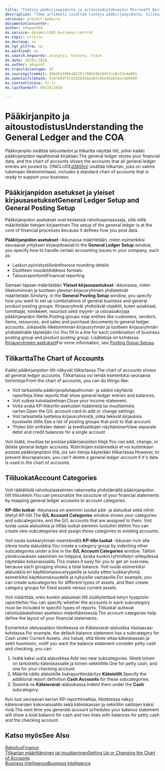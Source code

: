 ```yaml
---
title: "Tietoja pääkirjanpidosta ja aitoustodistuksesta| Microsoft Docs"
description: "Tämä artikkeli sisältää tietoja pääkirjanpidosta, tilikartasta ja tililuokista."
services: project-madeira
documentationcenter: 
author: edupont04
ms.service: dynamics365-business-central
ms.topic: article
ms.devlang: na
ms.tgt_pltfrm: na
ms.workload: na
ms.search.keywords: analysis, history, track
ms.date: 10/01/2018
ms.author: edupont
ms.translationtype: HT
ms.sourcegitcommit: 9dbd92409ba02281f008246194f3ce0c53e4e001
ms.openlocfilehash: 9147b69f5fdc658358a387cd5e9d2834ec509d50
ms.contentlocale: fi-fi
ms.lasthandoff: 09/28/2018

---
```

# <a name="understanding-the-general-ledger-and-the-coa"></a><span data-ttu-id="db501-103">Pääkirjanpito ja aitoustodistus</span><span class="sxs-lookup"><span data-stu-id="db501-103">Understanding the General Ledger and the COA</span></span>
<span data-ttu-id="db501-104">Pääkirjanpito sisältää taloustiedot ja tilikartta näyttää tilit, joihin kaikki pääkirjanpidon tapahtumat kirjataan.</span><span class="sxs-lookup"><span data-stu-id="db501-104">The general ledger stores your financial data, and the chart of accounts shows the accounts that all general ledger entries are posted to.</span></span> [!INCLUDE[d365fin](includes/d365fin_md.md)] <span data-ttu-id="db501-105">sisältää tilikartan, joka on valmis tukemaan liiketoimintaasi.</span><span class="sxs-lookup"><span data-stu-id="db501-105"> includes a standard chart of accounts that is ready to support your business.</span></span>

## <a name="general-ledger-setup-and-general-posting-setup"></a><span data-ttu-id="db501-106">Pääkirjanpidon asetukset ja yleiset kirjausasetukset</span><span class="sxs-lookup"><span data-stu-id="db501-106">General Ledger Setup and General Posting Setup</span></span>
<span data-ttu-id="db501-107">Pääkirjanpidon asetukset ovat keskeisiä rahoitusprosesseja, sillä niillä määritetään tietojen kirjaaminen.</span><span class="sxs-lookup"><span data-stu-id="db501-107">The setup of the general ledger is at the core of financial processes because it defines how you post data.</span></span>  

<span data-ttu-id="db501-108">**Pääkirjanpidon asetukset** -ikkunassa määritetään, miten esimerkiksi seuraavat yrityksen kirjanpitoasiat:</span><span class="sxs-lookup"><span data-stu-id="db501-108">In the **General Ledger Setup** window, you specify how to handle certain accounting issues in your company, such as:</span></span>  

* <span data-ttu-id="db501-109">Laskun pyöristystiliedot</span><span class="sxs-lookup"><span data-stu-id="db501-109">Invoice rounding details</span></span>  
* <span data-ttu-id="db501-110">Osoitteen muodot</span><span class="sxs-lookup"><span data-stu-id="db501-110">Address formats</span></span>  
* <span data-ttu-id="db501-111">Talousraportointi</span><span class="sxs-lookup"><span data-stu-id="db501-111">Financial reporting</span></span>  

<span data-ttu-id="db501-112">Samaan tapaan määritetään **Yleiset kirjausasetukset** -ikkunassa, miten liiketoiminnan ja tuotteen yleisten kirjausryhmien yhdistelmät määritetään.</span><span class="sxs-lookup"><span data-stu-id="db501-112">Similarly, in the **General Posting Setup** window, you specify how you want to set up combinations of general business and general product posting groups.</span></span> <span data-ttu-id="db501-113">Kirjausryhmät yhdistävät objektit, kuten asiakkaat, toimittajat, nimikkeet, resurssit sekä myynti- ja ostoasiakirjoja pääkirjanpidon tileille.</span><span class="sxs-lookup"><span data-stu-id="db501-113">Posting groups map entities like customers, vendors, items, resources, and sales and purchase documents to general ledger accounts.</span></span> <span data-ttu-id="db501-114">Jokaiselle liiketoiminnan kirjausryhmän ja tuotteen kirjausryhmän yhdistelmälle täytetään rivi.</span><span class="sxs-lookup"><span data-stu-id="db501-114">You fill in a line for each combination of business posting group and product posting group.</span></span> <span data-ttu-id="db501-115">Lisätietoja on kohdassa [Kirjausryhmien asetukset](finance-posting-groups.md)</span><span class="sxs-lookup"><span data-stu-id="db501-115">For more information, see [Posting Group Setups](finance-posting-groups.md)</span></span>  

## <a name="the-chart-of-accounts"></a><span data-ttu-id="db501-116">Tilikartta</span><span class="sxs-lookup"><span data-stu-id="db501-116">The Chart of Accounts</span></span>
<span data-ttu-id="db501-117">Kaikki pääkirjanpidon tilit näkyvät tilikartassa.</span><span class="sxs-lookup"><span data-stu-id="db501-117">The chart of accounts shows all general ledger accounts.</span></span> <span data-ttu-id="db501-118">Tilikartassa voi tehdä esimerkiksi seuraavia toimintoja:</span><span class="sxs-lookup"><span data-stu-id="db501-118">From the chart of accounts, you can do things like:</span></span>  

* <span data-ttu-id="db501-119">Voit tarkastella pääkirjanpitotapahtumat- ja saldot näyttäviä raportteja.</span><span class="sxs-lookup"><span data-stu-id="db501-119">View reports that show general ledger entries and balances.</span></span>  
* <span data-ttu-id="db501-120">Voit sulkea tuloslaskelman.</span><span class="sxs-lookup"><span data-stu-id="db501-120">Close your income statement.</span></span>  
* <span data-ttu-id="db501-121">Voita avata KP-tilikortin asetusten lisäämistä tai muuttamista varten.</span><span class="sxs-lookup"><span data-stu-id="db501-121">Open the G/L account card to add or change settings.</span></span>  
* <span data-ttu-id="db501-122">Voit tarkastella luetteloa kirjausryhmistä, jotka tekevät kirjauksia kyseiselle tilille.</span><span class="sxs-lookup"><span data-stu-id="db501-122">See a list of posting groups that post to that account.</span></span>
* <span data-ttu-id="db501-123">Yhden tilin erillisten debet- ja kreditsaldojen näyttäminen</span><span class="sxs-lookup"><span data-stu-id="db501-123">View separate debit and credit balances for a single account</span></span>  

<span data-ttu-id="db501-124">Voit lisätä, muuttaa tai poistaa pääkirjanpidon tilejä.</span><span class="sxs-lookup"><span data-stu-id="db501-124">You can add, change, or delete general ledger accounts.</span></span> <span data-ttu-id="db501-125">Ristiriitojen estämiseksi et voi kuitenkaan poistaa pääkirjanpidon tiliä, jos sen tietoja käytetään tilikartassa.</span><span class="sxs-lookup"><span data-stu-id="db501-125">However, to prevent discrepancies, you can't delete a general ledger account if it's data is used in the chart of accounts.</span></span>  

## <a name="account-categories"></a><span data-ttu-id="db501-126">Tililuokat</span><span class="sxs-lookup"><span data-stu-id="db501-126">Account Categories</span></span>
<span data-ttu-id="db501-127">Voit räätälöidä rahoituslaskelmien rakennetta yhdistämällä pääkirjanpidon tilit tililuokkiin.</span><span class="sxs-lookup"><span data-stu-id="db501-127">You can personalize the structure of your financial statements by mapping general ledger accounts to account categories.</span></span>  

<span data-ttu-id="db501-128">**KP-tilin luokat** -ikkunassa on aiemmin luodut pää- ja alaluokat sekä niihin liitetyt KP-tilit.</span><span class="sxs-lookup"><span data-stu-id="db501-128">The **G/L Account Categories** window shows your categories and subcategories, and the G/L accounts that are assigned to them.</span></span> <span data-ttu-id="db501-129">Voit luoda uusia alaluokkia ja liittää luokat aiemmin luotuihin tileihin.</span><span class="sxs-lookup"><span data-stu-id="db501-129">You can create new subcategories and assign those categories to existing accounts.</span></span>  

<span data-ttu-id="db501-130">Voit luoda luokkaryhmän sisentämällä **KP-tilin luokat** -ikkunan rivin alla olevia muita alaluokkia.</span><span class="sxs-lookup"><span data-stu-id="db501-130">You create a category group by indenting other subcategories under a line in the **G/L Account Categories** window.</span></span> <span data-ttu-id="db501-131">Tällöin yleiskuvauksen saaminen on helppoa, koska kunkin ryhmittelyn yhteydessä näytetään kokonaissaldo.</span><span class="sxs-lookup"><span data-stu-id="db501-131">This makes it easy for you to get an overview, because each grouping shows a total balance.</span></span> <span data-ttu-id="db501-132">Voit luoda esimerkiksi alaluokkia eri käyttöomaisuustyypeille ja luoda sitten luokkaryhmiä esimerkiksi käyttöomaisuudelle ja nykyisille vastaaville.</span><span class="sxs-lookup"><span data-stu-id="db501-132">For example, you can create subcategories for different types of assets, and then create category groups for fixed assets versus current assets.</span></span>  

<span data-ttu-id="db501-133">Voit määrittää, onko kunkin alaluokan tilit sisällytettävä tietyn tyyppisiin raportteihin.</span><span class="sxs-lookup"><span data-stu-id="db501-133">You can specify whether the accounts in each subcategory must be included in specific types of reports.</span></span> <span data-ttu-id="db501-134">Tililuokat auttavat rahoituslaskelmien asettelun määrittämisessä.</span><span class="sxs-lookup"><span data-stu-id="db501-134">The account categories help define the layout of your financial statements.</span></span>  

<span data-ttu-id="db501-135">Esimerkiksi oletussaldon tiliotteessa on Käteisvarat-alaluokka Vastaavaa-kohdassa.</span><span class="sxs-lookup"><span data-stu-id="db501-135">For example, the default balance statement has a subcategory for Cash under Current Assets.</span></span> <span data-ttu-id="db501-136">Jos haluat, että tiliote ottaa käteiskassan ja sekit huomioon, voit</span><span class="sxs-lookup"><span data-stu-id="db501-136">If you want the balance statement consider petty cash and checking, you can:</span></span>  

1. <span data-ttu-id="db501-137">lisätä kaksi uutta alaluokkaa.</span><span class="sxs-lookup"><span data-stu-id="db501-137">Add two new subcategories.</span></span> <span data-ttu-id="db501-138">Niistä toinen on tarkoitettu käteiskassalle ja toinen sekkitilille.</span><span class="sxs-lookup"><span data-stu-id="db501-138">One for petty cash, and one for your checking account.</span></span>  
2. <span data-ttu-id="db501-139">Määritä näille alaluokille lisäraporttimääritys **Käteistilit**.</span><span class="sxs-lookup"><span data-stu-id="db501-139">Specify the additional report definition **Cash Accounts** for these subcategories.</span></span>  
3. <span data-ttu-id="db501-140">Sisennä ne **Käteisvarat**-alaluokassa.</span><span class="sxs-lookup"><span data-stu-id="db501-140">Indent them under the **Cash** subcategory.</span></span>  

<span data-ttu-id="db501-141">Kun luot seuraavan kerran KP-raporttimalleja, tiliotteessa näkyy käteisvarojen kokonaissaldo sekä käteiskassan ja sekkitilin saldojen kaksi riviä.</span><span class="sxs-lookup"><span data-stu-id="db501-141">The next time you generate account schedules your balance statement will show a total balance for cash and two lines with balances for petty cash and the checking account.</span></span>  

## <a name="see-also"></a><span data-ttu-id="db501-142">Katso myös</span><span class="sxs-lookup"><span data-stu-id="db501-142">See Also</span></span>
[<span data-ttu-id="db501-143">Rahoitus</span><span class="sxs-lookup"><span data-stu-id="db501-143">Finance</span></span>](finance.md)  
[<span data-ttu-id="db501-144">Tilikartan määrittäminen tai muuttaminen</span><span class="sxs-lookup"><span data-stu-id="db501-144">Setting Up or Changing the Chart of Accounts</span></span>](finance-setup-chart-accounts.md)  
[<span data-ttu-id="db501-145">Business Intelligence</span><span class="sxs-lookup"><span data-stu-id="db501-145">Business Intelligence</span></span>](bi.md)  

